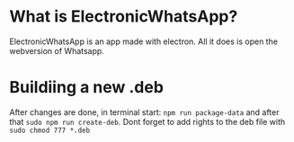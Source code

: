 # What is ElectronicWhatsApp?
ElectronicWhatsApp is an app made with electron. All it does is open the webversion of Whatsapp.

# Buildiing a new .deb
After changes are done, in terminal start:
`npm run package-data` and after that `sudo npm run create-deb`.
Dont forget to add rights to the deb file with `sudo chmod 777 *.deb`